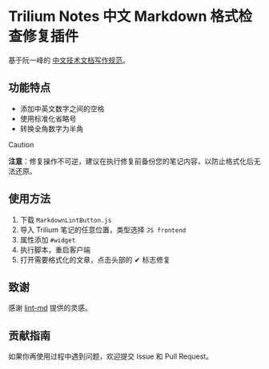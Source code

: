 # Trilium Notes 中文 Markdown 格式检查修复插件

基于阮一峰的 [中文技术文档写作规范](https://github.com/ruanyf/document-style-guide)。

## 功能特点

- 添加中英文数字之间的空格
- 使用标准化省略号
- 转换全角数字为半角

> [!CAUTION]
> **注意**：修复操作不可逆，建议在执行修复前备份您的笔记内容，以防止格式化后无法还原。

## 使用方法

1. 下载 `MarkdownLintButton.js`
2. 导入 Trilium 笔记的任意位置，类型选择 `JS frontend`
3. 属性添加 `#widget`
4. 执行脚本，重启客户端
5. 打开需要格式化的文章，点击头部的 ✔ 标志修复

## 致谢

感谢 [lint-md](https://github.com/lint-md/lint-md) 提供的灵感。

## 贡献指南

如果你再使用过程中遇到问题，欢迎提交 Issue 和 Pull Request。
